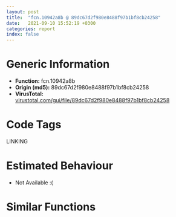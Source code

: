 ```yaml
---
layout: post
title:  "fcn.10942a8b @ 89dc67d2f980e8488f97b1bf8cb24258"
date:   2021-09-10 15:52:19 +0300
categories: report
index: false
---
```


# Generic Information
- **Function:** fcn.10942a8b
- **Origin (md5):** 89dc67d2f980e8488f97b1bf8cb24258
- **VirusTotal:** [virustotal.com/gui/file/89dc67d2f980e8488f97b1bf8cb24258][virustotal_ref]

# Code Tags
<span class="tag" id="LINKING">LINKING</span>


# Estimated Behaviour
<ul><li class="bhv-desc" id="na">Not Available :(</li></ul>

# Similar Functions
<script type="text/javascript" src="https://www.gstatic.com/charts/loader.js"></script>
<script type="text/javascript">

    google.charts.load('current', {'packages':['corechart']});
    google.charts.setOnLoadCallback(drawChart);

    function drawChart() {
    var data = new google.visualization.DataTable();
        data.addColumn('number', 'X');
        data.addColumn('number', 'Y');
        data.addColumn({type: 'string', role: 'tooltip', 'p': {'html': true}});
        data.addColumn({'type': 'string', 'role': 'style'});
        
        data.addRows([
    [0, 0, '<b><a href="/report/fcn.10942a8b@89dc67d2f980e8488f97b1bf8cb24258">fcn.10942a8b</a><br>@89dc67d2f980e8488f97b1bf8cb24258</b><br>', 'point { fill-color: #e0440e; }'],

        ]);

    var options = {
        title: 'Similarity Plot',
        legend: 'none',
        colors: ['#dedbd9', '#e6693e', '#ec8f6e', '#f3b49f', '#f6c7b6'],
        tooltip: {isHtml: true, trigger: 'both'},
        explorer: {
        actions: ["dragToZoom", "rightClickToReset"],
        },
        chartArea: {
        width: '80%',
        height: '80%'
        },
        width: '100%',
        height: '100%'
    };

    var chart = new google.visualization.ScatterChart(document.getElementById('chart_div'));

    chart.draw(data, options);
    }
    
</script>


<div id="chart_div" style="width: 100%px; height: 100%;"></div>

# Disassembled Code
{% highlight nasm %}

mov eax, 0x5423fd30
lea eax, [eax-0x441d1f60]
mov eax, eax
jmp loc.10063c34
mov eax, 0x658116d5
lea eax, [eax-0x557a37a9]
mov eax, eax
jmp loc.10063c34
push ecx
mov ecx, 0x2c724788
lea ecx, [ecx-0x4985078e]
cmp eax, ecx
call fcn.1006c541
js 0x10942622
call dword[sym.imp.KERNEL32.dll_GetModuleHandleA]
adc eax, sym.imp.KERNEL32.dll_GetModuleHandleA
jmp 0x10944102
mov eax, 0x4c8cef04
lea eax, [eax-0x3c8611c0]
mov eax, eax
jmp loc.10063c34
sub byte[esi+0x3c], ah
lea ecx, [ecx-0x37a89e0e]
cmp eax, ecx
pop ecx
push eax
call 0x109429eb
jl 0x10942a44
lea eax, [eax+0x2bf]
jmp eax
pop esp
and al, 0x3b
enter 0xffffffffffffe1e8, 1
add byte[eax], al
jmp fcn.10942a8b
add cl, ch
sub al, 4
add byte[eax], al
loop 0x109429d8
jmp 0x10942e75
and al, 4
jne fcn.1094567d
jmp 0x10946680
call fcn.10942a71
jp 0x10942acd
pop ebx
lea ebx, [ebx+0x464]
call ebx
jecxz 0x10942a43
shr byte[ebx-0x72a7208d], 0x80
or dword[edi-0x49], ebp
mov eax, eax
jmp loc.10063c34
adc dword[edx-1], esi
adc dword[edx-1], esi
jg 0x10942ac3
shr cl, 0x9e
adc dword[edx-1], esi
loop 0x10942a25
and al, 4
push eax
mov eax, 0x350fecdc
lea eax, [eax+0x4c33f76d]
cmp ecx, eax
call fcn.10942f55
ja 0x10942b0a
pop ecx
jmp fcn.1006d7ae
je 0x10942b03
cmp ecx, eax
call fcn.109469fb
jge 0x10942a6b
popfd
je 0x1006c132
jmp 0x10946415
cmp bl, 0xd1
fnsave dword[eax]
xchg dword[esp], eax
push ecx
and al, 0x51
mov ecx, 0x2b23137e
lea ecx, [ecx-0x1b07acea]
mov dword[ecx], eax
pop ecx
call int.108fd009
push eax
push ebx
call fcn.10942b28
jo 0x10942b84
pop ebx
lea ebx, [ebx+0x3290]
call ebx
jle 0x10942b8b
pop eax
lea ecx, [ecx+0x30a9b96c]
xor eax, ecx
pop ecx
push eax
mov eax, 0x4cc42206
lea eax, [eax+0x33687028]
xchg dword[esp], eax
push ecx
mov ecx, 0x570f0a98
lea ecx, [ecx-0x46f3a49c]
mov dword[ecx], eax
pop ecx
push eax
mov eax, 0x553c2ce5
in eax, 0x2c
cmp al, 0x55
lea eax, [eax-0x4fa47ef2]
xchg dword[esp], eax
call int.108fd009
push eax
mov eax, 0x9ecfa7ec
lea eax, [eax+0x6a60ef8b]
push eax
call 0x10942b86
jne 0x10942bdf
add byte[ebp+0x58], dh
lea eax, [eax+0x3054]
push esp
xor byte[eax], al
add bh, bh
shl al, 1
pop ecx
add byte[eax], al
call eax
loopne 0x10942bea
push ecx
mov ecx, 0x6a8e4d80
lea ecx, [ecx-0x5a72e6b8]
mov dword[ecx], eax
pop ecx
call int.108fd009
push eax
mov eax, 0x587bac30
lea eax, [eax-0x1b12f131]
xchg dword[esp], eax
push ecx
mov ecx, 0x84f75bfa
lea ecx, [ecx-0x6fdf15d4]
xor eax, ecx
pop ecx
push eax
mov eax, 0x68f2d6e0
lea eax, [eax-0xaa378]
xchg dword[esp], eax
push ecx
pushfd
call 0x10942bde
jae 0x10942b60
add al, 0x24
jg 0x10942b89
cmpsb byte[esi], byte
jb 0x10942be4
inc ebx
jae 0x10942c39
ret
mov ecx, 0x4d03df9c
pushfd
fild word[ebx]
dec ebp
lea ecx, [ecx-0x484655ee]
cmp eax, ecx
pop ecx
jne 0x10944c0a
call fcn.1006d9e6
loope 0x10942c13
test byte[esi+eax], dh
add cl, ch
movsd dword
mov al, byte[0x8de2ff72]
lea esp, [esp+4]
pop eax
je 0x1094597f
jmp loc.1006d600
and al, 0x74
or al, 0
add bl, al
loop 0x10942be2
mov al, 0x65
sbb edx, dword[eax]
xor eax, 0xbc546f58
jmp eax
push eax
mov eax, 0x44c4c9b4
lea eax, [eax+0x52fcb745]
cmp ecx, eax
pop eax
call fcn.10942f36
jecxz 0x10942edd
mov ecx, 0x55500cde
lea ecx, [ecx-0x5546c851]
cmp eax, ecx
push edx
call 0x10942ea1
jbe 0x10942efc
lea edx, [edx-0x9db]
jmp edx
pop es
add byte[eax], al
jmp eax
push ecx
mov ecx, 0x3ad1777c
lea ecx, [ecx+0x59da9e9f]
cmp eax, ecx
pop ecx
pushfd
call 0x10943c99
loop 0x10943c1b
add al, 0x24
push cs
xchg ebx, eax
jb 0x10943c9f
inc ebx
call 0xf15603f7
ret
ret
mov esi, eax
test esi, esi
jne 0x109464e0
jmp 0x109449a6
lea eax, [ebp-0xc]
push eax
cmp dword[ebp+8], esi
push ebx
call 0x109449b4
jmp 0x72fd713
push ecx
mov ecx, 0x6e1d08bc
lea ecx, [ecx+0x5a67282f]
cmp eax, ecx
push eax
mov eax, 0x53350118
lea eax, [eax-0x432e221c]
mov eax, eax
jmp loc.10063c34
mov eax, 0x55291b39
lea eax, [eax-0x45223de9]
mov eax, eax
jmp loc.10063c34
mov eax, 0x3ef307f0
lea eax, [eax-0x2eec27f9]
mov eax, eax
jmp loc.10063c34
mov eax, 0x750a8e60
lea eax, [eax+0x6f52e57d]
xchg dword[esp], eax
push ecx
mov ecx, 0x9223c824
lea ecx, [ecx+0x7df79da8]
mov dword[ecx], eax
pop ecx
call int.108fd009
push eax
mov eax, 0x3c6617eb
lea eax, [eax+0x5cb80540]
xchg dword[esp], eax
push ecx
mov ecx, 0x31fbb49c
lea ecx, [ecx-0x7d54f3a0]
xor eax, ecx
jmp ecx
xor ecx, edx
or ebp, dword[ecx]
cmp ecx, eax
push edx
call 0x109463e3
jns 0x1094643e
lea edx, [edx-0x1c00]
call edx
jns 0x10946447
je 0x109466a1
jmp fcn.10944b47
je 0x109450c5
jmp 0x10943c82
push ecx
mov ecx, 0x20b0ac55
lea ecx, [ecx-0x20a765c4]
cmp eax, ecx
pushfd
call 0x1094642b
loopne 0x109463ad
add al, 0x24
pop ss
outsb dx, byte[esi]
jb 0x10946431
inc ebx
loopne 0x109463fc
ret
rol byte[eax-0x72b549e0], 0x80
cmp byte[ebx-0x3f743ab0], 0xe9
in eax, dx
xlatb
push eax
lds ecx, [ebx-0x28121640]
jno 0x10946446
jmp eax
loopne 0x109463d6
and al, 4
pop ecx
jne fcn.1006d9a9
jmp 0x10946575
push eax
mov eax, 0x5ff2a5d4
lea eax, [eax+0x1255c764]
xchg dword[esp], eax
push eax
mov eax, 0x79d8ff92
lea eax, [eax+0x561fd897]
xchg dword[esp], eax
call int.108fd009
push eax
mov eax, 0x6ede07c9
lea eax, [eax+0x6f33808c]
xchg dword[esp], eax
push ecx
mov ecx, 0x74e83c84
lea ecx, [ecx-0x408f85b4]
xor eax, ecx
pop ecx
push eax
mov eax, 0x39381de6
push ecx
call 0x10946533
loopne 0x1094658d
add al, ah
pop ecx
lea ecx, [ecx+0xb85]
call ecx
ja 0x1094658e
mov eax, 0x57339324
lea eax, [eax+0x29104fba]
cmp ecx, eax
pop eax
je 0x10942697
call fcn.10942579
jle 0x109465ab
mov ecx, 0x60332556
lea ecx, [ecx-0x5b759b28]
cmp eax, ecx
pop ecx
jne 0x1094260d
jmp 0x10063994
push eax
mov eax, 0x3677bffb
lea eax, [eax-0x1d4fc4bc]
cmp ecx, eax
pop eax
je 0x1006cc51
push ebx
call 0x10946592
add dword[eax], eax
add byte[eax], al
add byte[eax], al
add byte[ebx+ebx*2-0x73], dh
wait
hlt
je 0x109465ee
lea ebx, [ebx-0x190c]
call ebx
jmp 0x109465ed
and al, 0xf8
dec eax
jl 0x10946531
sbb byte[0x3b2dd2a8], 0xc8
pop eax
je 0x10945b99
call fcn.1006db69
jbe 0x1094660a
mov ecx, 0x3695ee63
lea ecx, [ecx-0x31d86432]
cmp eax, ecx
pop ecx
call fcn.109457c6
jo 0x10946627
pop eax
push ecx
mov ecx, 0x4db0ead0
lea ecx, [ecx-0x1164de00]
xor eax, ecx
pop ecx
push eax
mov eax, 0x573ec3ea
lea eax, [eax-0x5f102d63]
xchg dword[esp], eax
add al, 0x24
push ecx
mov ecx, 0x5791ff26
lea ecx, [ecx-0x47769832]
mov dword[ecx], eax
pop ecx
call int.108fd009
push eax
mov eax, 0x3cff24c6
lea eax, [eax+0x31ec7528]
xchg dword[esp], eax
push ecx
pushfd
call 0x1094661d
jecxz 0x1094659f
add al, 0x24
sub edx, edi
loopne 0x1094668e
sbb edx, dword[eax]
xor eax, 0x4aaee1ce
jmp eax
push ecx
mov ecx, 0x28aa5024
lea ecx, [ecx-0x13ca1fb8]
xor eax, ecx
pop ecx
push eax
jmp 0x10945d66
push eax
mov eax, 0x519ae000
lea eax, [eax+0x7f5940d1]
cmp ecx, eax
pop eax
push edx
call 0x10946697
enter 0x5258, 0xffffffffffffffe8
add dword[eax], eax
add byte[eax], al
ja 0x109466f2
lea edx, [edx-0x8d9255]
call edx
loop 0x10946669
mov eax, 0x46eaf632
lea eax, [eax-0x36e41647]
mov eax, eax
jmp loc.10063c34
sal byte[edx], 0xf6
ljmp 0x1be9
jge 0x1094674e
lea edx, [edx-0x585]
call edx
jmp 0x14b8cb8e
lea esp, [esp+4]

{% endhighlight %}

[virustotal_ref]: https://www.virustotal.com/gui/file/89dc67d2f980e8488f97b1bf8cb24258